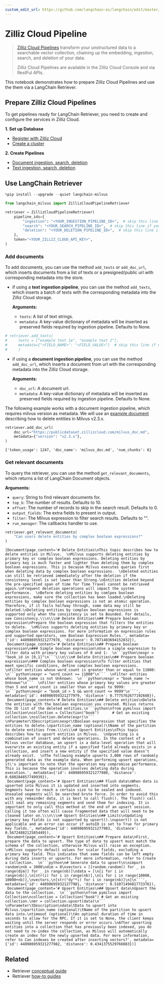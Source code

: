 ```yaml
---
custom_edit_url: https://github.com/langchain-ai/langchain/edit/master/docs/docs/integrations/retrievers/zilliz_cloud_pipeline.ipynb
---
```

# Zilliz Cloud Pipeline

> [Zilliz Cloud Pipelines](https://docs.zilliz.com/docs/pipelines) transform your unstructured data to a searchable vector collection, chaining up the embedding, ingestion, search, and deletion of your data.
> 
> Zilliz Cloud Pipelines are available in the Zilliz Cloud Console and via RestFul APIs.

This notebook demonstrates how to prepare Zilliz Cloud Pipelines and use the them via a LangChain Retriever.

## Prepare Zilliz Cloud Pipelines

To get pipelines ready for LangChain Retriever, you need to create and configure the services in Zilliz Cloud.

**1. Set up Database**

- [Register with Zilliz Cloud](https://docs.zilliz.com/docs/register-with-zilliz-cloud)
- [Create a cluster](https://docs.zilliz.com/docs/create-cluster)

**2. Create Pipelines**

- [Document ingestion, search, deletion](https://docs.zilliz.com/docs/pipelines-doc-data)
- [Text ingestion, search, deletion](https://docs.zilliz.com/docs/pipelines-text-data)

## Use LangChain Retriever


```python
%pip install --upgrade --quiet langchain-milvus
```


```python
from langchain_milvus import ZillizCloudPipelineRetriever

retriever = ZillizCloudPipelineRetriever(
    pipeline_ids={
        "ingestion": "<YOUR_INGESTION_PIPELINE_ID>",  # skip this line if you do NOT need to add documents
        "search": "<YOUR_SEARCH_PIPELINE_ID>",  # skip this line if you do NOT need to get relevant documents
        "deletion": "<YOUR_DELETION_PIPELINE_ID>",  # skip this line if you do NOT need to delete documents
    },
    token="<YOUR_ZILLIZ_CLOUD_API_KEY>",
)
```

### Add documents

To add documents, you can use the method `add_texts` or `add_doc_url`, which inserts documents from a list of texts or a presigned/public url with corresponding metadata into the store.

- if using a **text ingestion pipeline**, you can use the method `add_texts`, which inserts a batch of texts with the corresponding metadata into the Zilliz Cloud storage.

    **Arguments:**
    - `texts`: A list of text strings.
    - `metadata`: A key-value dictionary of metadata will be inserted as preserved fields required by ingestion pipeline. Defaults to None.



```python
# retriever.add_texts(
#     texts = ["example text 1e", "example text 2"],
#     metadata={"<FIELD_NAME>": "<FIELD_VALUE>"}  # skip this line if no preserved field is required by the ingestion pipeline
#     )
```

- if using a **document ingestion pipeline**, you can use the method `add_doc_url`, which inserts a document from url with the corresponding metadata into the Zilliz Cloud storage.

    **Arguments:**
    - `doc_url`: A document url.
    - `metadata`: A key-value dictionary of metadata will be inserted as preserved fields required by ingestion pipeline. Defaults to None.

The following example works with a document ingestion pipeline, which requires milvus version as metadata. We will use an [example document](https://publicdataset.zillizcloud.com/milvus_doc.md) describing how to delete entities in Milvus v2.3.x. 


```python
retriever.add_doc_url(
    doc_url="https://publicdataset.zillizcloud.com/milvus_doc.md",
    metadata={"version": "v2.3.x"},
)
```



```output
{'token_usage': 1247, 'doc_name': 'milvus_doc.md', 'num_chunks': 6}
```


### Get relevant documents

To query the retriever, you can use the method `get_relevant_documents`, which returns a list of LangChain Document objects.

**Arguments:**
- `query`: String to find relevant documents for.
- `top_k`: The number of results. Defaults to 10.
- `offset`: The number of records to skip in the search result. Defaults to 0.
- `output_fields`: The extra fields to present in output.
- `filter`: The Milvus expression to filter search results. Defaults to "".
- `run_manager`: The callbacks handler to use.


```python
retriever.get_relevant_documents(
    "Can users delete entities by complex boolean expressions?"
)
```



```output
[Document(page_content='# Delete Entities\nThis topic describes how to delete entities in Milvus.  \nMilvus supports deleting entities by primary key or complex boolean expressions. Deleting entities by primary key is much faster and lighter than deleting them by complex boolean expressions. This is because Milvus executes queries first when deleting data by complex boolean expressions.  \nDeleted entities can still be retrieved immediately after the deletion if the consistency level is set lower than Strong.\nEntities deleted beyond the pre-specified span of time for Time Travel cannot be retrieved again.\nFrequent deletion operations will impact the system performance.  \nBefore deleting entities by comlpex boolean expressions, make sure the collection has been loaded.\nDeleting entities by complex boolean expressions is not an atomic operation. Therefore, if it fails halfway through, some data may still be deleted.\nDeleting entities by complex boolean expressions is supported only when the consistency is set to Bounded. For details, see Consistency.\\\n\\\n# Delete Entities\n## Prepare boolean expression\nPrepare the boolean expression that filters the entities to delete.  \nMilvus supports deleting entities by primary key or complex boolean expressions. For more information on expression rules and supported operators, see Boolean Expression Rules.', metadata={'id': 448986959321277978, 'distance': 0.7871403694152832}),
 Document(page_content='# Delete Entities\n## Prepare boolean expression\n### Simple boolean expression\nUse a simple expression to filter data with primary key values of 0 and 1:  \n```python\nexpr = "book_id in [0,1]"\n```\\\n\\\n# Delete Entities\n## Prepare boolean expression\n### Complex boolean expression\nTo filter entities that meet specific conditions, define complex boolean expressions.  \nFilter entities whose word_count is greater than or equal to 11000:  \n```python\nexpr = "word_count >= 11000"\n```  \nFilter entities whose book_name is not Unknown:  \n```python\nexpr = "book_name != Unknown"\n```  \nFilter entities whose primary key values are greater than 5 and word_count is smaller than or equal to 9999:  \n```python\nexpr = "book_id > 5 && word_count <= 9999"\n```', metadata={'id': 448986959321277979, 'distance': 0.7775762677192688}),
 Document(page_content='# Delete Entities\n## Delete entities\nDelete the entities with the boolean expression you created. Milvus returns the ID list of the deleted entities.\n```python\nfrom pymilvus import Collection\ncollection = Collection("book")      # Get an existing collection.\ncollection.delete(expr)\n```  \nParameter\tDescription\nexpr\tBoolean expression that specifies the entities to delete.\npartition_name (optional)\tName of the partition to delete entities from.\\\n\\\n# Upsert Entities\nThis topic describes how to upsert entities in Milvus.  \nUpserting is a combination of insert and delete operations. In the context of a Milvus vector database, an upsert is a data-level operation that will overwrite an existing entity if a specified field already exists in a collection, and insert a new entity if the specified value doesn’t already exist.  \nThe following example upserts 3,000 rows of randomly generated data as the example data. When performing upsert operations, it\'s important to note that the operation may compromise performance. This is because the operation involves deleting data during execution.', metadata={'id': 448986959321277980, 'distance': 0.680284857749939}),
 Document(page_content='# Upsert Entities\n## Flush data\nWhen data is upserted into Milvus it is updated and inserted into segments. Segments have to reach a certain size to be sealed and indexed. Unsealed segments will be searched brute force. In order to avoid this with any remainder data, it is best to call flush(). The flush() call will seal any remaining segments and send them for indexing. It is important to only call this method at the end of an upsert session. Calling it too often will cause fragmented data that will need to be cleaned later on.\\\n\\\n# Upsert Entities\n## Limits\nUpdating primary key fields is not supported by upsert().\nupsert() is not applicable and an error can occur if autoID is set to True for primary key fields.', metadata={'id': 448986959321277983, 'distance': 0.5672488212585449}),
 Document(page_content='# Upsert Entities\n## Prepare data\nFirst, prepare the data to upsert. The type of data to upsert must match the schema of the collection, otherwise Milvus will raise an exception.  \nMilvus supports default values for scalar fields, excluding a primary key field. This indicates that some fields can be left empty during data inserts or upserts. For more information, refer to Create a Collection.  \n```python\n# Generate data to upsert\n\nimport random\nnb = 3000\ndim = 8\nvectors = [[random.random() for _ in range(dim)] for _ in range(nb)]\ndata = [\n[i for i in range(nb)],\n[str(i) for i in range(nb)],\n[i for i in range(10000, 10000+nb)],\nvectors,\n[str("dy"*i) for i in range(nb)]\n]\n```', metadata={'id': 448986959321277981, 'distance': 0.5107149481773376}),
 Document(page_content='# Upsert Entities\n## Upsert data\nUpsert the data to the collection.  \n```python\nfrom pymilvus import Collection\ncollection = Collection("book") # Get an existing collection.\nmr = collection.upsert(data)\n```  \nParameter\tDescription\ndata\tData to upsert into Milvus.\npartition_name (optional)\tName of the partition to upsert data into.\ntimeout (optional)\tAn optional duration of time in seconds to allow for the RPC. If it is set to None, the client keeps waiting until the server responds or error occurs.\nAfter upserting entities into a collection that has previously been indexed, you do not need to re-index the collection, as Milvus will automatically create an index for the newly upserted data. For more information, refer to Can indexes be created after inserting vectors?', metadata={'id': 448986959321277982, 'distance': 0.4341375529766083})]
```



## Related

- Retriever [conceptual guide](/docs/concepts/#retrievers)
- Retriever [how-to guides](/docs/how_to/#retrievers)
